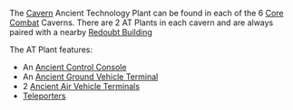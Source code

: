 The [Cavern](Caverns.md) Ancient Technology Plant can be found in each of the 6
[Core Combat](../items/Core_Combat.md) Caverns. There are 2 AT Plants in each
cavern and are always paired with a nearby
[Redoubt Building](Redoubt_Building.md)

The AT Plant features:

- An [Ancient Control Console](../items/Ancient_Control_Console.md)
- An
  [Ancient Ground Vehicle Terminal](../items/Ancient_Ground_Vehicle_Terminal.md)
- 2 [Ancient Air Vehicle Terminals](../items/Ancient_Air_Vehicle_Terminal.md)
- [Teleporters](../terminology/Teleporter.md)


